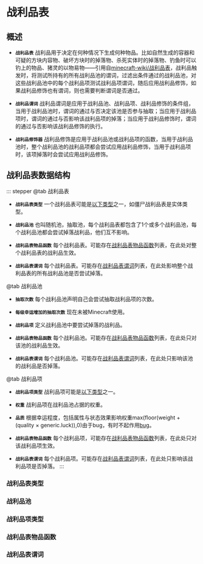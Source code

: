 <!-- # 战利品表

## 前言

- 本条目作为战利品章节所需必备知识的页面，你可以先阅读战利品章节的其他页面，遇到不理解的名词再折返来查看解释。

- **`战利品表`** 战利品用于决定在何种情况下生成何种物品。比如自然生成的容器和可疑的方块内容物、破坏方块时的掉落物、杀死实体时的掉落物、钓鱼时可以钓上的物品、猪灵的以物易物——引用自[minecraft-wiki/战利品表](https://zh.minecraft.wiki/w/%E6%88%98%E5%88%A9%E5%93%81%E8%A1%A8)，战利品触发时，将测试所持有的所有战利品池的谓词，过滤出条件通过的战利品池，对这些战利品池中的每个战利品项测试战利品项谓词，随后应用战利品修饰，如果战利品修饰也有谓词，则也需要判断谓词是否通过。

- **`战利品谓词`** 战利品谓词是应用于战利品池、战利品项、战利品修饰的条件组，当用于战利品池时，谓词的通过与否决定该池是否参与抽取；当应用于战利品项时，谓词的通过与否影响该战利品项的掉落；当应用于战利品修饰时，谓词的通过与否影响该战利品修饰的执行。

- **`战利品修饰器`** 战利品修饰是应用于战利品池或战利品项的函数，当用于战利品池时，整个战利品池的战利品项都会尝试应用战利品修饰，当用于战利品项时，该项掉落时会尝试应用战利品修饰。

## 战利品表结构

::: stepper
@tab 战利品表

- **`战利品表类型`** 一个战利品表可能是以下类型之一，如僵尸战利品表是实体类型。

- **`战利品池`** 也叫随机池，抽取池，每个战利品表都包含了1个或多个战利品池，每个战利品池都会尝试掉落战利品，他们互不影响。

- **`战利品表物品函数`** 每个战利品表。可能存在战利品表物品函数列表，是一个[物品修饰器](ItemModifier.md)的数组，可以对整个战利品表的战利品生效。

- **`战利品表谓词`** 每个战利品表。可能存在战利品表谓词列表，是一个[谓词](Predicate.md)的数组，它的通过与否将影响着整个战利品表的所有战利品池是否尝试掉落。

@tab 战利品池

- **`抽取次数`** 每个战利品池声明自己会尝试抽取战利品项的次数。

- **`每级幸运增加的抽取次数`** 现在未被Minecraft使用。

- **`战利品项`** 定义战利品池中要尝试掉落的战利品。

- **`战利品表物品函数`** 每个战利品池。可能存在战利品表物品函数列表，是一个[物品修饰器](ItemModifier.md)的数组，这里的修饰器只对该池的战利品生效。

- **`战利品表谓词`** 每个战利品池。可能存在战利品表谓词列表，是一个[谓词](Predicate.md)的数组，这里的谓词只影响该池的战利品是否掉落。

@tab 战利品项

- **`战利品项类型`** 现在无需关注特别它，但你可以在[数据包生成器/战利品表](https://misode.github.io/loot-table/)找到直观的参考。

- **`权重`** 在战利品池占据的权重。

- **`品质`** 根据幸运程度，包括属性与状态效果影响权重max(floor(weight + (quality × generic.luck)),0)由于bug，有时不起作用[bug](https://minecraft.wiki/w/Loot_table#cite_note-luck-2)。

- **`战利品表物品函数`** 每个战利品项，可能存在战利品表物品函数列表，是一个[物品修饰器](ItemModifier.md)的数组，这里的修饰器只对该战利品项生效。

- **`战利品表谓词`** 每个战利品项。可能存在战利品表谓词列表，是一个[谓词](Predicate.md)的数组，这里的谓词只影响该战利品项是否掉落。
:::

## 战利品表类型

### 方块类型

::: code-group

```js

```

:::

### 实体类型

::: code-group

```js

```

:::

### 钓鱼类型

::: code-group

```js

```

:::

### 礼物类型

::: code-group

```js

```

:::

### 箱子类型

::: code-group

```js

```

:::

## 战利品池

- 存放许多战利品项的数组，当触发战利品时将从战利品池按抽取次数抽取若干次战利品项。

### 抽取次数

- 决定尝试抽取多少次战利品项，使用1个语句设置即可。

- 语句：pool.rolls = 数字提供器; 请查看[数字提供器](../MiscellaneousKnowledge/NumberProvider.md)

- 语句：pool.setBinomialRolls(重复次数, 成功概率); 设置符合二项分布的抽取次数

- 语句：pool.setUniformRolls(最小值, 最大值); 设置抽取次数区间

### 战利品项

- 作为战利品池的元素而存在。

#### 添加物品类型战利品项

- 向战利品池中添加物品类型的战利品项。

- 语句：pool.addItem(args); 具有3个方法重载。

::: code-group

```js [简单]
// 向战利品池中添加一个物品类型战利品
ServerEvents.entityLootTables(event => {
    event.modifyEntity('minecraft:husk', loot => {
        loot.addPool(pool => {
            pool.addItem('minecraft:golden_apple')
        })
    })
})
```

```js [权重]
// 向战利品池中添加一个物品类型战利品并设置权重
ServerEvents.entityLootTables(event => {
    event.modifyEntity('minecraft:husk', loot => {
        loot.addPool(pool => {
            pool.addItem('minecraft:golden_apple', 5)
        })
    })
})
```

```js [物品个数]
// 向战利品池中添加一个物品类型战利品并设置权重与个数，个数由数字提供器决定
ServerEvents.entityLootTables(event => {
    event.modifyEntity('minecraft:husk', loot => {
        loot.addPool(pool => {
            pool.addItem('minecraft:golden_apple', 5)
        })
    })
})
```

:::

#### 添加空类型战利品项

- 空的战利品项，抽到它什么都不会掉。

- 语句：pool.addEmpty(权重);

- 示例：尸壳死亡时在该战利品池中将有5的权重什么都不掉。

```js
ServerEvents.entityLootTables(event => {
    event.modifyEntity('minecraft:husk', loot => {
        loot.addPool(pool => {
            pool.addItem('minecraft:golden_apple', 5)
            pool.addEmpty(5)
        })
    })
})
```

#### 添加标签类型战利品项

- 创建一个物品标签类型战利品项，将物品标签的全部或单个物品作为战利品。

- 语句：pool.addTag(标签, 是否从中抽取1个物品); 如果为否，则生成标签中全部物品作为战利品。

:::: warning **注意**
::: justify
从标签中抽取物品为true时无法应用战利品修饰，原因：漏洞。目前该漏洞仍在 1.21.1 和 24w33a 中，见[漏洞追踪](https://bugs.mojang.com/browse/MC-212671)
:::
::::

- 示例：尸壳死亡掉落1个猪灵喜爱的物品。

```js
ServerEvents.entityLootTables(event => {
    event.modifyEntity('minecraft:husk', loot => {
        loot.addPool(pool => {
            pool.addTag('minecraft:piglin_loved', true)
            
        })
    })
})
``` -->

# 战利品表

## 概述

- **`战利品表`** 战利品用于决定在何种情况下生成何种物品。比如自然生成的容器和可疑的方块内容物、破坏方块时的掉落物、杀死实体时的掉落物、钓鱼时可以钓上的物品、猪灵的以物易物——引用自[minecraft-wiki/战利品表](https://zh.minecraft.wiki/w/%E6%88%98%E5%88%A9%E5%93%81%E8%A1%A8)，战利品触发时，将测试所持有的所有战利品池的谓词，过滤出条件通过的战利品池，对这些战利品池中的每个战利品项测试战利品项谓词，随后应用战利品修饰，如果战利品修饰也有谓词，则也需要判断谓词是否通过。

- **`战利品谓词`** 战利品谓词是应用于战利品池、战利品项、战利品修饰的条件组，当用于战利品池时，谓词的通过与否决定该池是否参与抽取；当应用于战利品项时，谓词的通过与否影响该战利品项的掉落；当应用于战利品修饰时，谓词的通过与否影响该战利品修饰的执行。

- **`战利品修饰器`** 战利品修饰是应用于战利品池或战利品项的函数，当用于战利品池时，整个战利品池的战利品项都会尝试应用战利品修饰，当用于战利品项时，该项掉落时会尝试应用战利品修饰。

## 战利品表数据结构

::: stepper
@tab 战利品表

- **`战利品表类型`** 一个战利品表可能是[以下类型](./LootTable.md#战利品表类型)之一，如僵尸战利品表是实体类型。

- **`战利品池`** 也叫随机池，抽取池，每个战利品表都包含了1个或多个战利品池，每个战利品池都会尝试掉落战利品，他们互不影响。

- **`战利品表物品函数`** 每个战利品表。可能存在[战利品表物品函数](LootTable.md#战利品表物品函数)列表，在此处对整个战利品表的战利品生效。

- **`战利品表谓词`** 每个战利品表。可能存在[战利品表谓词](LootTable.md#战利品表谓词)列表，在此处影响整个战利品表的所有战利品池是否尝试掉落。

@tab 战利品池

- **`抽取次数`** 每个战利品池声明自己会尝试抽取战利品项的次数。

- **`每级幸运增加的抽取次数`** 现在未被Minecraft使用。

- **`战利品项`** 定义战利品池中要尝试掉落的战利品。

- **`战利品表物品函数`** 每个战利品池。可能存在[战利品表物品函数](LootTable.md#战利品表物品函数)列表，在此处只对该池的战利品生效。

- **`战利品表谓词`** 每个战利品池。可能存在[战利品表谓词](LootTable.md#战利品表谓词)列表，在此处只影响该池的战利品是否掉落。

@tab 战利品项

- **`战利品项类型`** 战利品项可能是[以下类型](./LootTable.md#战利品项类型)之一。

- **`权重`** 战利品项在战利品池占据的权重。

- **`品质`** 根据幸运程度，包括属性与状态效果影响权重max(floor(weight + (quality × generic.luck)),0)由于bug，有时不起作用[bug](https://minecraft.wiki/w/Loot_table#cite_note-luck-2)。

- **`战利品表物品函数`** 每个战利品项，可能存在[战利品表物品函数](LootTable.md#战利品表物品函数)列表，在此处只对该战利品项生效。

- **`战利品表谓词`** 每个战利品项。可能存在[战利品表谓词](LootTable.md#战利品表谓词)列表，在此处只影响该战利品项是否掉落。
:::

### 战利品表类型

### 战利品池

### 战利品项类型

### 战利品表物品函数

### 战利品表谓词
